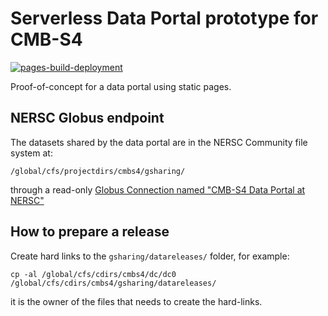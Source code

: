 #  Serverless Data Portal prototype for CMB-S4

[![pages-build-deployment](https://github.com/CMB-S4/serverless-data-portal-cmb-s4/actions/workflows/pages/pages-build-deployment/badge.svg)](https://github.com/CMB-S4/serverless-data-portal-cmb-s4/actions/workflows/pages/pages-build-deployment)

Proof-of-concept for a data portal using static pages.

## NERSC Globus endpoint

The datasets shared by the data portal are in the NERSC Community file system at:

    /global/cfs/projectdirs/cmbs4/gsharing/

through a read-only [Globus Connection named "CMB-S4 Data Portal at NERSC"](https://app.globus.org/file-manager/collections/c9dc477a-3db5-4946-874d-a5dc7efcabcf/)

## How to prepare a release

Create hard links to the `gsharing/datareleases/` folder, for example:

    cp -al /global/cfs/cdirs/cmbs4/dc/dc0 /global/cfs/cdirs/cmbs4/gsharing/datareleases/

it is the owner of the files that needs to create the hard-links.
